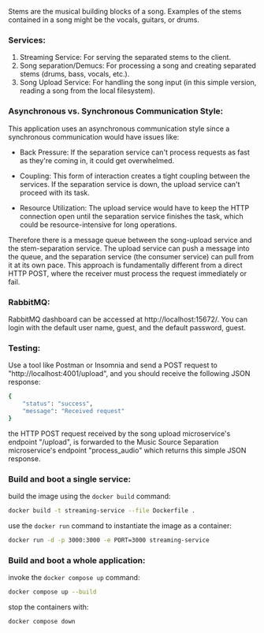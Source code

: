 Stems are the musical building blocks of a song. Examples of the stems contained in a song might be the vocals, guitars, or drums.

### Services:

1. Streaming Service: For serving the separated stems to the client.
2. Song separation/Demucs: For processing a song and creating separated stems (drums, bass, vocals, etc.).
3. Song Upload Service: For handling the song input (in this simple version, reading a song from the local filesystem).

### Asynchronous vs. Synchronous Communication Style:

This application uses an asynchronous communication style since a synchronous communication would have issues like:

- Back Pressure: If the separation service can't process requests as fast as they're coming in, it could get overwhelmed.

- Coupling: This form of interaction creates a tight coupling between the services. If the separation service is down, the upload service can't proceed with its task.

- Resource Utilization: The upload service would have to keep the HTTP connection open until the separation service finishes the task, which could be resource-intensive for long operations.

Therefore there is a message queue between the song-upload service and the stem-separation service. The upload service can push a message into the queue, and the separation service (the consumer service) can pull from it at its own pace. This approach is fundamentally different from a direct HTTP POST, where the receiver must process the request immediately or fail.

### RabbitMQ:

RabbitMQ dashboard can be accessed at http://localhost:15672/. You can login with the default user name, guest, and the default password, guest.

### Testing:

Use a tool like Postman or Insomnia and send a POST request to "http://localhost:4001/upload", and you should receive the following JSON response:

```sh
{
	"status": "success",
	"message": "Received request"
}
```

the HTTP POST request received by the song upload microservice's endpoint "/upload", is forwarded to the Music Source Separation microservice's endpoint "process_audio" which returns this simple JSON response.

### Build and boot a single service:

build the image using the `docker build` command:

```sh
docker build -t streaming-service --file Dockerfile .
```

use the `docker run` command to instantiate the image as a container:

```sh
docker run -d -p 3000:3000 -e PORT=3000 streaming-service
```

### Build and boot a whole application:

invoke the `docker compose up` command:

```sh
docker compose up --build
```

stop the containers with:

```sh
docker compose down
```
